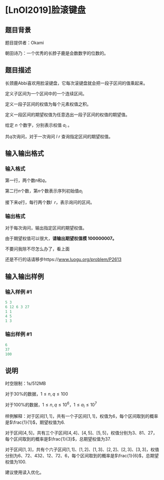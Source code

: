 # [LnOI2019]脸滚键盘

## 题目背景

题目提供者：Okami

朝田诗乃：一个优秀的长脖子鹿是会数数字的位数的。

## 题目描述

长颈鹿Abbi喜欢用脸滚键盘，它每次滚键盘就会把一段子区间的值乘起来。

定义子区间为一个区间中的一个连续区间。

定义一段子区间的权值为每个元素权值之积。

定义一段区间的期望权值为任意选出一段子区间的权值的期望值。

给定 $n$ 个数字，分别表示权值 $a_i$ 。

共$q$次询问，对于一次询问 $l \ r$ 查询指定区间的期望权值。

## 输入输出格式

### 输入格式

第一行，两个数$n$和$q$。

第二行$n$个数，第$n$个数表示序列初始值$a_i$

接下来$q$行，每行两个数$l \ \ r$，表示询问的区间。

### 输出格式

对于每次询问，输出指定区间的期望权值。

由于期望权值可以很大，**请输出期望权值模 $100000007$。**

不要问我除不尽怎么办了，看上面

还是不行的话请移步https://www.luogu.org/problem/P2613

## 输入输出样例

### 输入样例 #1

```cpp
5 3
6 12 6 3 27
1 1
4 5
1 3
```


### 输出样例 #1

```cpp
6
37
100
```


## 说明

时空限制：1s/512MB

对于30%的数据，$1 \leq n, q \leq 100$

对于100%的数据，$1 \leq n, q \leq 10^6$，$1 \leq a_i \leq 10^7$

样例解释：对于区间$[1,1]$，共有一个子区间$[1,1]$，权值为$6$，每个区间取到的概率是$\frac{1}{1}$，期望权值为6.

对于区间$[4,5]$，共有三个子区间$[4,4]$、$[4,5]$、$[5,5]$，权值分别为$3$、$81$、$27$，每个区间取到的概率是$\frac{1}{3}$，总期望权值为37.

对于区间$[1,3]$，共有个六子区间$[1,1]$、$[1,2]$、$[1,3]$、$[2,2]$、$[2,3]$、$[3,3]$，权值分别为$6$、$72$、$432$、$12$、$72$、$6$，每个区间取到的概率是$\frac{1}{6}$，总期望权值为100.

建议使用读入优化。


